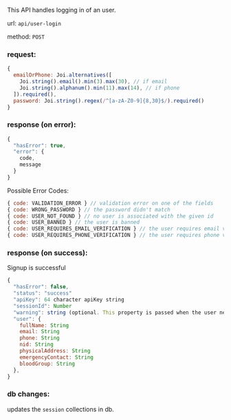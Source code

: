 This API handles logging in of an user.

url: `api/user-login`

method: `POST`

### request: 
```js
{
  emailOrPhone: Joi.alternatives([
    Joi.string().email().min(3).max(30), // if email
    Joi.string().alphanum().min(11).max(14), // if phone
  ]).required(),
  password: Joi.string().regex(/^[a-zA-Z0-9]{8,30}$/).required()
}
```

### response (on error):
```js
{
  "hasError": true,
  "error": {
    code,
    message
  }
}
```

Possible Error Codes:
```js
{ code: VALIDATION_ERROR } // validation error on one of the fields
{ code: WRONG_PASSWORD } // the password didn't match
{ code: USER_NOT_FOUND } // no user is associated with the given id
{ code: USER_BANNED } // the user is banned
{ code: USER_REQUIRES_EMAIL_VERIFICATION } // the user requires email verification
{ code: USER_REQUIRES_PHONE_VERIFICATION } // the user requires phone verification
```

### response (on success):
Signup is successful
```js
{
  "hasError": false,
  "status": "success"
  "apiKey": 64 character apiKey string
  "sessionId": Number
  "warning": string (optional. This property is passed when the user needs to be notified of something)
  "user": { 
    fullName: String
    email: String
    phone: String
    nid: String
    physicalAddress: String
    emergencyContact: String
    bloodGroup: String
  },
}
```

### db changes:
updates the `session` collections in db.